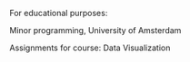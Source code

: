 For educational purposes:

Minor programming, University of Amsterdam

Assignments for course: Data Visualization
